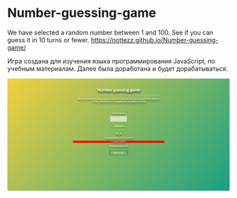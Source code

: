 # Number-guessing-game
We have selected a random number between 1 and 100. See if you can guess it in 10 turns or fewer.
https://nottezz.github.io/Number-guessing-game/

Игра создана для изучения языка программирования JavaScript, по учебным материалам. Далее была доработана и будет дорабатываться.

![Внешний вид игры](/img/Screenshot_3.png)
